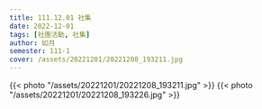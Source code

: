 ```yaml
---
title: 111.12.01 社集
date: 2022-12-01
tags: [社團活動, 社集]
author: 如月
semester: 111-1
cover: /assets/20221201/20221208_193211.jpg
---
```


{{< photo "/assets/20221201/20221208_193211.jpg" >}}
{{< photo "/assets/20221201/20221208_193226.jpg" >}}